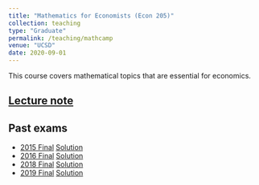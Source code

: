 ```yaml
---
title: "Mathematics for Economists (Econ 205)"
collection: teaching
type: "Graduate"
permalink: /teaching/mathcamp
venue: "UCSD"
date: 2020-09-01
---
```


This course covers mathematical topics that are essential for economics.

## [Lecture note](https://www.dropbox.com/s/jbb95yef6fkxxex/mathprog.pdf)

## Past exams
- [2015 Final](/files/econ205final2015_withoutsol.pdf) [Solution](/files/econ205final2015_withsol.pdf)
- [2016 Final](/files/econ205final2016_withoutsol.pdf) [Solution](/files/econ205final2016_withsol.pdf)
- [2018 Final](/files/econ205final2018_withoutsol.pdf) [Solution](/files/econ205final2018_withsol.pdf)
- [2019 Final](/files/econ205final2019_withoutsol.pdf) [Solution](/files/econ205final2019_withsol.pdf)
